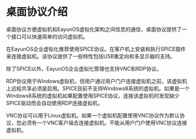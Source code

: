 # 桌面协议介绍

桌面协议方便虚拟机和EayunOS虚拟化架构之间信息的通信，桌面协议提供了一个接口可以快速简单的访问虚拟机。

在EayunOS企业虚拟化推荐使用SPICE协议。在客户机上安装和执行SPICE插件来连接虚拟机。该协议提供了一些特性包括USB重定向和多显示器的支持。

除了SPICE以外，EayunOS企业虚拟化管理也支持VNC和RDP协议。

RDP协议用于Windows虚拟机，但用户通过用户门户连接虚拟机之前，该虚拟机上远程共享必须是启用。SPICE目前不支持Windows8系统的虚拟机。如果是一个Windows8系统的虚拟机如果配置使用SPICE协议，连接该虚拟机时发现缺少SPICE驱动而会自动使用RDP连接虚拟机。

VNC协议可以用于Linux虚拟机。如果一个虚拟机配置使用VNC协议作为默认协议，您必须有一个VNC客户端去连接虚拟机。不能从用户门户使用VNC协议连接虚拟机。

